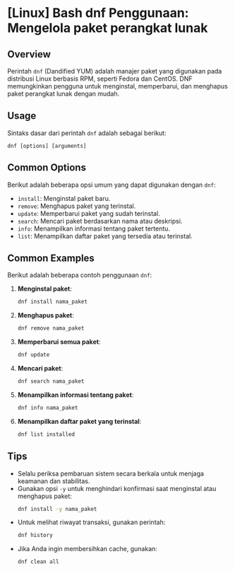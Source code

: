 # [Linux] Bash dnf Penggunaan: Mengelola paket perangkat lunak

## Overview
Perintah `dnf` (Dandified YUM) adalah manajer paket yang digunakan pada distribusi Linux berbasis RPM, seperti Fedora dan CentOS. DNF memungkinkan pengguna untuk menginstal, memperbarui, dan menghapus paket perangkat lunak dengan mudah.

## Usage
Sintaks dasar dari perintah `dnf` adalah sebagai berikut:
```
dnf [options] [arguments]
```

## Common Options
Berikut adalah beberapa opsi umum yang dapat digunakan dengan `dnf`:

- `install`: Menginstal paket baru.
- `remove`: Menghapus paket yang terinstal.
- `update`: Memperbarui paket yang sudah terinstal.
- `search`: Mencari paket berdasarkan nama atau deskripsi.
- `info`: Menampilkan informasi tentang paket tertentu.
- `list`: Menampilkan daftar paket yang tersedia atau terinstal.

## Common Examples
Berikut adalah beberapa contoh penggunaan `dnf`:

1. **Menginstal paket**:
   ```bash
   dnf install nama_paket
   ```

2. **Menghapus paket**:
   ```bash
   dnf remove nama_paket
   ```

3. **Memperbarui semua paket**:
   ```bash
   dnf update
   ```

4. **Mencari paket**:
   ```bash
   dnf search nama_paket
   ```

5. **Menampilkan informasi tentang paket**:
   ```bash
   dnf info nama_paket
   ```

6. **Menampilkan daftar paket yang terinstal**:
   ```bash
   dnf list installed
   ```

## Tips
- Selalu periksa pembaruan sistem secara berkala untuk menjaga keamanan dan stabilitas.
- Gunakan opsi `-y` untuk menghindari konfirmasi saat menginstal atau menghapus paket:
  ```bash
  dnf install -y nama_paket
  ```
- Untuk melihat riwayat transaksi, gunakan perintah:
  ```bash
  dnf history
  ```
- Jika Anda ingin membersihkan cache, gunakan:
  ```bash
  dnf clean all
  ```